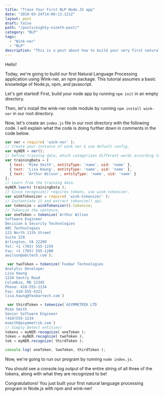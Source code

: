 ```yaml
---
title: "Train Your First NLP Node.JS app"
date: "2019-03-24T14:00:13.121Z"
layout: post
draft: false
path: "/posts/eighty-nineth-post/"
category: "NLP"
tags:
  - "Wink-ner"
  - "NLP"
description: "This is a post about how to build your very first natural language processing application using Wink-ner and Node.js"
---
```


Hello!

Today, we're going to build our first Natural Language Processing application using Wink-ner, an npm package. This tutorial assumes a basic knowledge of Node.js, npm, and javascript. 

Let's get started! 
First, build your node app by running `npm init` in an empty directory. 

Then, let's install the wink-ner node module by running `npm install wink-ner` in our root directory. 

Now, let's create an `index.js` file in our root directory with the following code. I will explain what the code is doing further down in comments in the code below. 
 
```javascript 
var ner = require( 'wink-ner' );
// Create your instance of wink ner & use defualt config.
var myNER = ner();
// Define training data, which categorizes different words according to what they are. Here we are training the recognition of names.
var trainingData = [
  { text: 'Mike Smith', entityType: 'name', uid: 'name' },
  { text: 'Lisa Haung', entityType: 'name', uid: 'name' },
  { text: 'Arthur Wilson', entityType: 'name', uid: 'name' }
];
// Learn from the training data.
myNER.learn( trainingData );
// Since recognize() requires tokens, use wink-tokenizer.
var winkTokenizer = require( 'wink-tokenizer' );
// Instantiate it and extract tokenize() api.
var tokenize = winkTokenizer().tokenize;
// Tokenize the sentence.
var oneToken = tokenize(`Arthur Wilson
Software Engineer
Decision & Security Technologies
ABC Technologies
123 North 11th Street
Suite 229
Arlington, VA 22209
Tel: +1 (703) 555-1259
Fax: +1 (703) 555-1200
awilson@abctech.com`);

 var twoToken = tokenize(`Foobar Technologies
Analytic Developer
Lisa Haung
1234 Sentry Road
Columbia, MD 12345
Phone: 410-555-1234
Fax: 410-555-4321
lisa.haung@foobartech.com`)

 var thirdToken = tokenize(`ASYMMETRIK LTD
Mike Smith
Senior Software Engineer
(410)555-1234
msmith@asymmetrik.com`)
// Simply Detect entities!
tokens = myNER.recognize( oneToken );
token = myNER.recognize( twoToken );
tok = myNER.recognize( thirdToken );

console.log( oneToken, twoToken, thirdToken );
```

 
Now, we're going to run our program by running `node index.js`. 

You should see a console.log output of the entire string of all three of the tokens, along with what they are recognized to be! 

Congratulations! You just built your first natural language processing program in Node.js with npm and wink-ner!